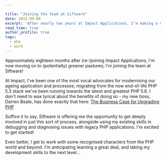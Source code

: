 ```yaml
---

title: "Joining the team at Siftware"
date: 2015-09-08
excerpt: "After nearly two years at Impact Applications, I’m making a move to join Siftware, where I’ll be helping modernise legacy PHP systems."
read_time: true
author_profile: true
tags:
  - php
  - work
---
```

Approximately eighteen months after (re-)joining Impact Applications, I'm now moving on to (potentially) greener pastures; I'm joining the team at Siftware!

<!--more-->

At Impact, I've been one of the most vocal advocates for modernising our ageing application and processes; migrating
from the now end-of-life PHP 5.3 stack we've been running towards the latest and greatest PHP 5.6. I don't need to
wax lyrical about the benefits of doing so - my new boss, Darren Beale, has done exactly that here:
[The Business Case for Upgrading PHP](https://siftware.com/the-business-case-for-upgrading-php/)

Suffice it to say, Siftware is offering me the opportunity to get deeply involved in just this sort of process,
alongside using my existing skills in debugging and diagnosing issues with legacy PHP applications. I'm excited to
get started!

Even better, I get to work with some recognised characters from the PHP world and beyond. I'm anticipating learning
a great deal, and taking my development skills to the next level...
